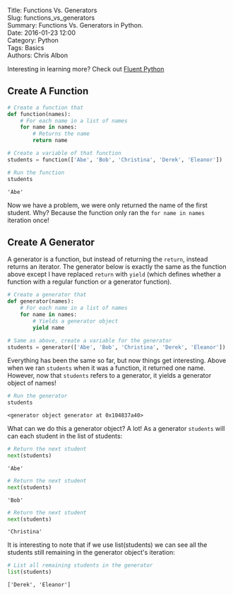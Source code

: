 Title: Functions Vs. Generators  
Slug: functions_vs_generators  
Summary: Functions Vs. Generators in Python.    
Date: 2016-01-23 12:00  
Category: Python  
Tags: Basics    
Authors: Chris Albon  

Interesting in learning more? Check out [Fluent Python](http://amzn.to/2jYU506)

## Create A Function


```python
# Create a function that
def function(names):
    # For each name in a list of names
    for name in names:
        # Returns the name
        return name
```


```python
# Create a variable of that function
students = function(['Abe', 'Bob', 'Christina', 'Derek', 'Eleanor'])
```


```python
# Run the function
students
```




    'Abe'



Now we have a problem, we were only returned the name of the first student. Why? Because the function only ran the `for name in names` iteration once!

## Create A Generator

A generator is a function, but instead of returning the `return`, instead returns an iterator. The generator below is exactly the same as the function above except I have replaced `return` with `yield` (which defines whether a function with a regular function or a generator function).


```python
# Create a generator that
def generator(names):
    # For each name in a list of names
    for name in names:
        # Yields a generator object
        yield name
```


```python
# Same as above, create a variable for the generator
students = generator(['Abe', 'Bob', 'Christina', 'Derek', 'Eleanor'])
```

Everything has been the same so far, but now things get interesting. Above when we ran `students` when it was a function, it returned one name. However, now that `students` refers to a generator, it yields a generator object of names!


```python
# Run the generator
students
```




    <generator object generator at 0x104837a40>



What can we do this a generator object? A lot! As a generator `students` will can each student in the list of students:


```python
# Return the next student
next(students)
```




    'Abe'




```python
# Return the next student
next(students)
```




    'Bob'




```python
# Return the next student
next(students)
```




    'Christina'



It is interesting to note that if we use list(students) we can see all the students still remaining in the generator object's iteration:


```python
# List all remaining students in the generator
list(students)
```




    ['Derek', 'Eleanor']

